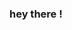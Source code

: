 ### hey there !

<!--

Hey, I'm Will Barnard!

- 🔭 I’m currently working on learning to code
- 🌱 I’m currently learning Java
- 😄 Pronouns: he/him

